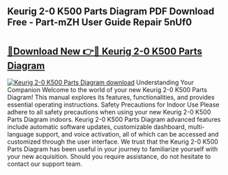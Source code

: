 ## Keurig 2-0 K500 Parts Diagram PDF Download Free - Part-mZH User Guide Repair 5nUf0

# <h2><a href="http://dfl0ac.blite.top/?on=Keurig+2-0+K500+Parts+Diagram">🔗Download New 👉🔴 Keurig 2-0 K500 Parts Diagram</a></h2>

[![Keurig 2-0 K500 Parts Diagram download](https://i.imgur.com/lujVjoI.png)](http://dfl0ac.blite.top/?on=Keurig+2-0+K500+Parts+Diagram)
Understanding Your Companion Welcome to the world of your new Keurig 2-0 K500 Parts Diagram! This manual explores its features, functionalities, and provides essential operating instructions. Safety Precautions for Indoor Use Please adhere to all safety precautions when using your new Keurig 2-0 K500 Parts Diagram indoors. Keurig 2-0 K500 Parts Diagram advanced features include automatic software updates, customizable dashboard, multi-language support, and voice activation, all of which can be accessed and customized through the user interface. We trust that the Keurig 2-0 K500 Parts Diagram has been useful in your journey to familiarize yourself with your new acquisition. Should you require assistance, do not hesitate to contact our support team.
